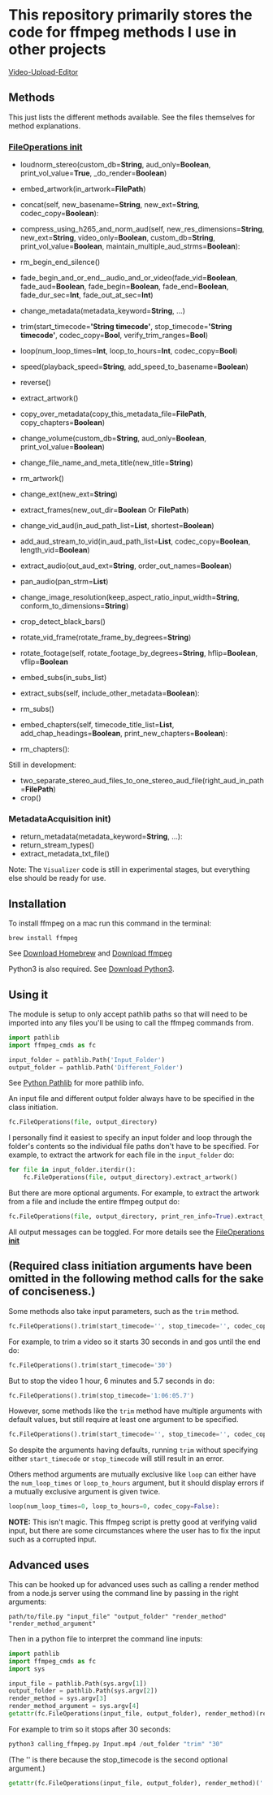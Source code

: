 # This repository primarily stores the code for ffmpeg methods I use in other projects

[Video-Upload-Editor](https://github.com/Fetchinator7/Video-Upload-Editor)

## Methods

This just lists the different methods available. See the files themselves for method explanations.

### [FileOperations init](hhttps://github.com/Fetchinator7/FFmpeg-Commands/blob/ecb1ef73118d1ad490acaf511a442a73ef2a4ec4/FileOperations.py#L13-L21)

- loudnorm_stereo(custom_db=**String**, aud_only=**Boolean**, print_vol_value=**True**, _do_render=**Boolean**)

- embed_artwork(in_artwork=**FilePath**)
- concat(self, new_basename=**String**, new_ext=**String**, codec_copy=**Boolean**):
- compress_using_h265_and_norm_aud(self, new_res_dimensions=**String**, new_ext=**String**, video_only=**Boolean**, custom_db=**String**, print_vol_value=**Boolean**, maintain_multiple_aud_strms=**Boolean**):
- rm_begin_end_silence()
- fade_begin_and_or_end__audio_and_or_video(fade_vid=**Boolean**, fade_aud=**Boolean**, fade_begin=**Boolean**, fade_end=**Boolean**, fade_dur_sec=**Int**, fade_out_at_sec=**Int**)
- change_metadata(metadata_keyword=**String**, ...)
- trim(start_timecode=**'String timecode'**, stop_timecode=**'String timecode'**, codec_copy=**Bool**, verify_trim_ranges=**Bool**)
- loop(num_loop_times=**Int**, loop_to_hours=**Int**, codec_copy=**Bool**)
- speed(playback_speed=**String**, add_speed_to_basename=**Boolean**)
- reverse()
- extract_artwork()
- copy_over_metadata(copy_this_metadata_file=**FilePath**, copy_chapters=**Boolean**)
- change_volume(custom_db=**String**, aud_only=**Boolean**, print_vol_value=**Boolean**)
- change_file_name_and_meta_title(new_title=**String**)
- rm_artwork()
- change_ext(new_ext=**String**)
- extract_frames(new_out_dir=**Boolean** Or **FilePath**)
- change_vid_aud(in_aud_path_list=**List**, shortest=**Boolean**)
- add_aud_stream_to_vid(in_aud_path_list=**List**, codec_copy=**Boolean**, length_vid=**Boolean**)
- extract_audio(out_aud_ext=**String**, order_out_names=**Boolean**)
- pan_audio(pan_strm=**List**)
- change_image_resolution(keep_aspect_ratio_input_width=**String**, conform_to_dimensions=**String**)
- crop_detect_black_bars()
- rotate_vid_frame(rotate_frame_by_degrees=**String**)
- rotate_footage(self, rotate_footage_by_degrees=**String**, hflip=**Boolean**, vflip=**Boolean**
- embed_subs(in_subs_list)
- extract_subs(self, include_other_metadata=**Boolean**):
- rm_subs()
- embed_chapters(self, timecode_title_list=**List**, add_chap_headings=**Boolean**, print_new_chapters=**Boolean**):
- rm_chapters():

Still in development:

- two_separate_stereo_aud_files_to_one_stereo_aud_file(right_aud_in_path=**FilePath**)
- crop()

### MetadataAcquisition init)

- return_metadata(metadata_keyword=**String**, ...):
- return_stream_types()
- extract_metadata_txt_file()

Note: The `Visualizer` code is still in experimental stages, but everything else should be ready for use.

## Installation

To install ffmpeg on a mac run this command in the terminal:

```shellscript
brew install ffmpeg
```

See [Download Homebrew](https://brew.sh/) and [Download ffmpeg](https://ffmpeg.org/)

Python3 is also required. See [Download Python3](https://www.python.org/downloads/).

## Using it

The module is setup to only accept pathlib paths so that will need to be imported into any files you'll be using to call the ffmpeg commands from.

``` python
import pathlib
import ffmpeg_cmds as fc

input_folder = pathlib.Path('Input_Folder')
output_folder = pathlib.Path('Different_Folder')
```

See [Python Pathlib](https://docs.python.org/3/library/pathlib.html) for more pathlib info.

An input file and different output folder always have to be specified in the class initiation.

```python
fc.FileOperations(file, output_directory)
```

I personally find it easiest to specify an input folder and loop through the folder's contents so the individual file paths don't have to be specified. For example, to extract the artwork for each file in the `input_folder` do:

```python
for file in input_folder.iterdir():
    fc.FileOperations(file, output_directory).extract_artwork()
```

But there are more optional arguments.
For example, to extract the artwork from a file and include the entire ffmpeg output do:

```python
fc.FileOperations(file, output_directory, print_ren_info=True).extract_artwork()
```

All output messages can be toggled. For more details see the [FileOperations __init__](hhttps://github.com/Fetchinator7/FFmpeg-Commands/blob/ecb1ef73118d1ad490acaf511a442a73ef2a4ec4/FileOperations.py#L13-L21)

## **(Required class initiation arguments have been omitted in the following method calls for the sake of conciseness.)**

Some methods also take input parameters, such as the `trim` method.

```python
fc.FileOperations().trim(start_timecode='', stop_timecode='', codec_copy=False)
```

For example, to trim a video so it starts 30 seconds in and gos until the end do:

```python
fc.FileOperations().trim(start_timecode='30')
```

But to stop the video 1 hour, 6 minutes and 5.7 seconds in do:

```python
fc.FileOperations().trim(stop_timecode='1:06:05.7')
```

However, some methods like the `trim` method have multiple arguments with default values, but still require at least one argument to be specified.

```python
fc.FileOperations().trim(start_timecode='', stop_timecode='', codec_copy=False)
```

So despite the arguments having defaults, running `trim` without specifying either `start_timecode` or `stop_timecode` will still result in an error.

Others method arguments are mutually exclusive like `loop` can either have the `num_loop_times` or `loop_to_hours` argument, but it should display errors if a mutually exclusive argument is given twice.

```python
loop(num_loop_times=0, loop_to_hours=0, codec_copy=False):
```

**NOTE:**
This isn't magic. This ffmpeg script is pretty good at verifying valid input, but there are some circumstances where the user has to fix the input such as a corrupted input.

## Advanced uses

This can be hooked up for advanced uses such as calling a render method from a node.js server using the command line by passing in the right arguments:

```shellscript
path/to/file.py "input_file" "output_folder" "render_method" "render_method_argument"
```

Then in a python file to interpret the command line inputs:

```python
import pathlib
import ffmpeg_cmds as fc
import sys

input_file = pathlib.Path(sys.argv[1])
output_folder = pathlib.Path(sys.argv[2])
render_method = sys.argv[3]
render_method_argument = sys.argv[4]
getattr(fc.FileOperations(input_file, output_folder), render_method)(render_method_argument)
```

For example to trim so it stops after 30 seconds:

```python
python3 calling_ffmpeg.py Input.mp4 /out_folder "trim" "30"
```

(The '' is there because the stop_timecode is the second optional argument.)

```python
getattr(fc.FileOperations(input_file, output_folder), render_method)('', render_method_argument)
```
